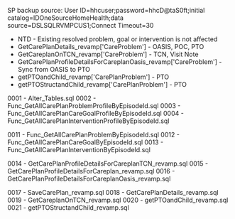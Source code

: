 
SP backup source: User ID=hhcuser;password=hhcD@taS0ft;initial catalog=IDOneSourceHomeHealth;data source=DSLSQLRVMPCUS1;Connect Timeout=30

* NTD - Existing resolved problem, goal or intervention is not affected
* GetCarePlanDetails_revamp['CareProblem'] - OASIS, POC, PTO
* GetCareplanOnTCN_revamp['CareProblem'] - TCN, Visit Note
* GetCarePlanProfileDetailsForCareplanOasis_revamp['CareProblem'] - Sync from OASIS to PTO
* getPTOandChild_revamp['CarePlanProblem'] - PTO
* getPTOStructandChild_revamp['CarePlanProblem'] - PTO





0001 - Alter_Tables.sql
0002 - Func_GetAllCarePlanProblemProfileByEpisodeId.sql
0003 - Func_GetAllCarePlanCareGoalProfileByEpisodeId.sql
0004 - Func_GetAllCarePlanInterventionProfileByEpisodeId.sql

0011 - Func_GetAllCarePlanProblemByEpisodeId.sql
0012 - Func_GetAllCarePlanCareGoalByEpisodeId.sql
0013 - Func_GetAllCarePlanInterventionByEpisodeId.sql

0014 - GetCarePlanProfileDetailsForCareplanTCN_revamp.sql
0015 - GetCarePlanProfileDetailsForCareplan_revamp.sql
0016 - GetCarePlanProfileDetailsForCareplanOasis_revamp.sql

0017 - SaveCarePlan_revamp.sql
0018 - GetCarePlanDetails_revamp.sql
0019 - GetCareplanOnTCN_revamp.sql
0020 - getPTOandChild_revamp.sql
0021 - getPTOStructandChild_revamp.sql











